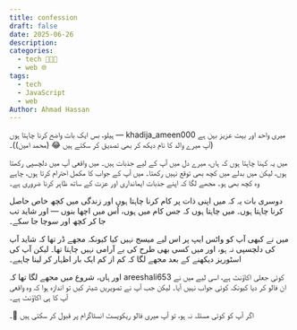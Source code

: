 ```yaml
---
title: confession
draft: false
date: 2025-06-26
description: 
categories:
  - tech 👨🏻‍💻
  - web 🌐
tags:
  - tech
  - JavaScript
  - web
Author: Ahmad Hassan
---
```


<p lang="ur"> ہیلو،
بس ایک بات واضح کرنا چاہتا ہوں — khadija_ameen000 میری واحد اور بہت عزیز بہن ہے (آپ میرے والد کا نام دیکھ کر بھی تصدیق کر سکتے ہیں 😂 (محمد امین))۔

میں یہ کہنا چاہتا ہوں کہ ہاں، میرے دل میں آپ کے لیے جذبات ہیں۔ میں واقعی آپ میں دلچسپی رکھتا ہوں، لیکن میں بدلے میں کچھ بھی توقع نہیں رکھتا۔ میں آپ کے جواب کا مکمل احترام کرتا ہوں، چاہے وہ کچھ بھی ہو۔ مجھے لگا کہ اپنے جذبات ایمانداری اور عزت کے ساتھ ظاہر کرنا ضروری ہے۔

دوسری بات یہ کہ میں اپنی ذات پر کام کرنا چاہتا ہوں اور زندگی میں کچھ خاص حاصل کرنا چاہتا ہوں۔ میں چاہتا ہوں کہ جس کام میں ہوں، اُس میں اچھا بنوں — اور شاید تب جا کر کچھ اور سوچا جا سکے۔

میں نے کبھی آپ کو واٹس ایپ پر اس لیے میسج نہیں کیا کیونکہ مجھے ڈر تھا کہ شاید آپ کی دلچسپی نہ ہو، اور میں کسی بھی طرح کی بے آرامی نہیں چاہتا تھا۔ لیکن آپ کی اسٹوریز دیکھنے کے بعد مجھے لگا کہ کم از کم ایک بار اظہار کر لینا چاہیے۔

اور ہاں، شروع میں مجھے لگا تھا کہ areeshali653 کوئی جعلی اکاؤنٹ ہے، اسی لیے میں نے ان فالو کر دیا کیونکہ کوئی جواب نہیں آیا۔ لیکن جب آپ نے تصویریں شیئر کیں تو اندازہ ہوا کہ وہ واقعی آپ کا ہی اکاؤنٹ ہے۔

اگر آپ کو کوئی مسئلہ نہ ہو، تو آپ میری فالو ریکویسٹ انسٹاگرام پر قبول کر سکتی ہیں 🌚۔ </p>

